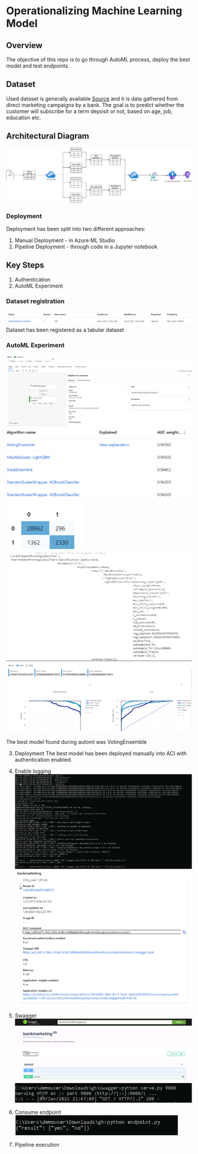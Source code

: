 
# Operationalizing Machine Learning Model
## Overview
The objective of this repo is to go through AutoML process, deploy the best model and test endpoints.

## Dataset
Used dataset is generally available [Source](https://archive.ics.uci.edu/ml/datasets/Bank+Marketing) and it is data gathered from direct marketing campaigns by a bank.
The goal is to predict whether the customer will subscribe for a term deposit or not, based on age, job, education etc.

## Architectural Diagram
![img](/img/operationizingarchitecture.png)

### Deployment
Deployment has been split into two different approaches:
1. Manual Deployment - in Azure ML Studio
2. Pipeline Deployment - through code in a Jupyter notebook

## Key Steps
 1. Authentication
 2. AutoML Experiment
 ### Dataset registration
 ![img](/img/dataset.png)
Dataset has been registered as a tabular dataset
### AutoML Experiment
![img](/img/experiment.png)
![img](/img/bestmodel3.png)
![img](/img/bestmodel2.png)
![img](/img/bestmodel1.png)
![img](/img/votingensemble.png)

The best model found during automl was VotingEnsemble

3. Deployment
The best model has been deployed manually into ACI with authentication enabled.

4. Enable logging
![img](/img/logs.png)
![img](/img/appinsights.png)

5. Swagger
![img](/img/swagger1.png)
![img](/img/swagger2.png)

6. Consume endpoint
![img](/img/consume1.png)

7. Pipeline execution
